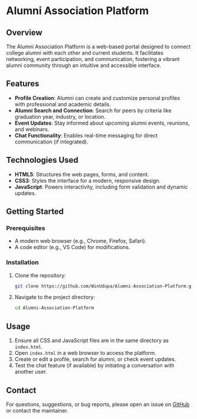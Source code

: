 # Alumni Association Platform

## Overview
The Alumni Association Platform is a web-based portal designed to connect college alumni with each other and current students. It facilitates networking, event participation, and communication, fostering a vibrant alumni community through an intuitive and accessible interface.

## Features
- **Profile Creation**: Alumni can create and customize personal profiles with professional and academic details.
- **Alumni Search and Connection**: Search for peers by criteria like graduation year, industry, or location.
- **Event Updates**: Stay informed about upcoming alumni events, reunions, and webinars.
- **Chat Functionality**: Enables real-time messaging for direct communication (if integrated).

## Technologies Used
- **HTML5**: Structures the web pages, forms, and content.
- **CSS3**: Styles the interface for a modern, responsive design.
- **JavaScript**: Powers interactivity, including form validation and dynamic updates.

## Getting Started

### Prerequisites
- A modern web browser (e.g., Chrome, Firefox, Safari).
- A code editor (e.g., VS Code) for modifications.

### Installation
1. Clone the repository:
   ```bash
   git clone https://github.com/WinUdupa/Alumni-Association-Platform.git
   ```
2. Navigate to the project directory:
   ```bash
   cd Alumni-Association-Platform
   ```

## Usage
1. Ensure all CSS and JavaScript files are in the same directory as `index.html`.
2. Open `index.html` in a web browser to access the platform.
3. Create or edit a profile, search for alumni, or check event updates.
4. Test the chat feature (if available) by initiating a conversation with another user.



## Contact
For questions, suggestions, or bug reports, please open an issue on [GitHub](https://github.com/WinUdupa/Alumni-Association-Platform/issues) or contact the maintainer.
